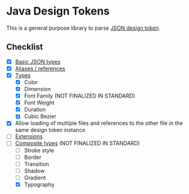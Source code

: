 # Java Design Tokens

This is a general purpose library to parse [JSON design token](https://tr.designtokens.org/).

## Checklist

- [X] [Basic JSON types](https://tr.designtokens.org/format/#type-0)
- [X] [Aliases / references](https://tr.designtokens.org/format/#aliases-references)
- [X] [Types](https://tr.designtokens.org/format/#types)
    - [X] Color
    - [X] Dimension
    - [X] Font Family (NOT FINALIZED IN STANDARD)
    - [X] Font Weight
    - [X] Duration
    - [X] Cubic Bezier
- [X] Allow loading of multiple files and references to the other file in the same design token instance
- [ ] [Extensions](https://tr.designtokens.org/format/#extensions)
- [ ] [Composite types](https://tr.designtokens.org/format/#composite-types) (NOT FINALIZED IN STANDARD)
  - [ ] Stroke style
  - [ ] Border
  - [ ] Transition
  - [ ] Shadow
  - [ ] Gradient
  - [X] Typography